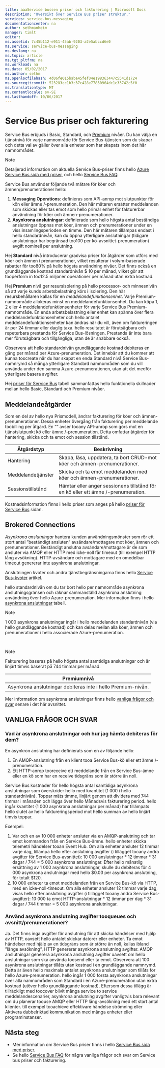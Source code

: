 ```yaml
---
title: aaaService bussen priser och fakturering | Microsoft Docs
description: "Översikt över Service Bus priser struktur."
services: service-bus-messaging
documentationcenter: na
author: sethmanheim
manager: timlt
editor: 
ms.assetid: 7c45b112-e911-45ab-9203-a2e5abccd6e0
ms.service: service-bus-messaging
ms.devlang: na
ms.topic: article
ms.tgt_pltfrm: na
ms.workload: na
ms.date: 05/02/2017
ms.author: sethm
ms.openlocfilehash: 4d06fe015baba45fef04e198363447c5541d1724
ms.sourcegitcommit: 523283cc1b3c37c428e77850964dc1c33742c5f0
ms.translationtype: MT
ms.contentlocale: sv-SE
ms.lasthandoff: 10/06/2017
---
```

# <a name="service-bus-pricing-and-billing"></a>Service Bus priser och fakturering
Service Bus erbjuds i Basic, Standard, och [Premium](service-bus-premium-messaging.md) nivåer. Du kan välja en tjänstnivå för varje namnområde för Service Bus-tjänsten som du skapar och detta val av gäller över alla enheter som har skapats inom det här namnområdet.

> [!NOTE]
> Detaljerad information om aktuella Service Bus-priser finns hello [Azure Service Bus sida med priser](https://azure.microsoft.com/pricing/details/service-bus/), och hello [Service Bus FAQ](service-bus-faq.md#pricing).
>
>

Service Bus använder följande två mätare för köer och ämnen/prenumerationer hello:

1. **Messaging Operations**: definieras som API-anrop mot slutpunkter för kön eller ämne /-prenumeration. Den här mätaren ersätter meddelanden som skickas eller tas emot som hello primär enhet för fakturerbar användning för köer och ämnen-prenumerationer.
2. **Asynkrona anslutningar**: definierade som hello högsta antal beständiga anslutningar öppnas mot köer, ämnen och prenumerationer under en viss insamlingsperioden en timme. Den här mätaren tillämpas endast i hello standardnivån, kan du öppna ytterligare anslutningar (tidigare anslutningar har begränsad too100 per kö-avsnittet-prenumeration) avgift nominell per anslutning.

Hej **Standard** nivå introducerar gradvisa priser för åtgärder som utförs med köer och ämnen i prenumerationer, vilket resulterar i volym-baserade rabatter för too80% på hello högsta användning nivåer. Det finns också en grundläggande kostnad standardnivån $ 10 per månad, vilket gör att tooperform in too12.5 miljoner operationer per månad utan extra kostnad.

Hej **Premium** nivå ger resursisolering på hello processor- och minnesnivån så att varje kunds arbetsbelastning körs i isolering. Den här resursbehållaren kallas för en *meddelandefunktionsenhet*. Varje Premium-namnområde allokeras minst en meddelandefunktionsenhet. Du kan köpa 1, 2 eller 4 meddelandefunktionsenheter för varje Service Bus Premium-namnområde. En enda arbetsbelastning eller enhet kan spänna över flera meddelandefunktionsenheter och hello antalet meddelandefunktionsenheter kan ändras när du vill, även om faktureringen är per 24 timmar eller daglig taxa. hello resultatet är förutsägbara och repeterbara prestanda för Service Bus-lösningen. Prestanda är inte bara mer förutsägbara och tillgängliga, utan de är snabbare också.

Observera att hello standardnivån grundläggande kostnad debiteras en gång per månad per Azure-prenumeration. Det innebär att du kommer att kunna toocreate när du har skapat en enda Standard nivå Service Bus-namnrymd så många ytterligare Standard namnområden som du vill använda under den samma Azure-prenumerationen, utan att det medför ytterligare basera avgifter.

Hej [priser för Service Bus](https://azure.microsoft.com/pricing/details/service-bus/) tabell sammanfattas hello funktionella skillnader mellan hello Basic, Standard och Premium nivåer.

## <a name="messaging-operations"></a>Meddelandeåtgärder
Som en del av hello nya Prismodell, ändrar fakturering för köer och ämnen-prenumerationer. Dessa enheter övergång från fakturering per meddelande toobilling per åtgärd. En ”” avser tooany API-anrop som görs mot en tjänstslutpunkt kö eller ämne /-prenumeration. Detta omfattar åtgärder för hantering, skicka och ta emot och session tillstånd.

| Åtgärdstyp | Beskrivning |
| --- | --- |
| Hantering |Skapa, läsa, uppdatera, ta bort CRUD-mot köer och ämnen-prenumerationer. |
| Meddelandetjänster |Skicka och ta emot meddelanden med köer och ämnen-prenumerationer. |
| Sessionstillstånd |Hämtar eller anger sessionens tillstånd för en kö eller ett ämne /-prenumeration. |

Kostnadsinformation finns i hello priser som anges på hello [priser för Service Bus](https://azure.microsoft.com/pricing/details/service-bus/) sidan.

## <a name="brokered-connections"></a>Brokered Connections
*Asynkrona anslutningar* hantera kunden användningsmönster som rör ett stort antal ”beständigt ansluten” avsändare/mottagare mot köer, ämnen och prenumerationer. Beständigt anslutna avsändare/mottagare är de som ansluter via AMQP eller HTTP med icke-noll får timeout (till exempel HTTP lång avsökning). HTTP-avsändare och mottagare med en omedelbar timeout genererar inte asynkrona anslutningar.

Anslutningen kvoter och andra tjänstbegränsningarna finns hello [Service Bus-kvoter](service-bus-quotas.md) artikel.

hello standardnivån om du tar bort hello per namnområde asynkrona anslutningsgränsen och räknar sammanställd asynkrona anslutning användning över hello Azure-prenumeration. Mer information finns i hello [asynkrona anslutningar](https://azure.microsoft.com/pricing/details/service-bus/) tabell.

> [!NOTE]
> 1 000 asynkrona anslutningar ingår i hello meddelanden standardnivån (via hello grundläggande kostnad) och kan delas mellan alla köer, ämnen och prenumerationer i hello associerade Azure-prenumeration.
>
>

<br />

> [!NOTE]
> Fakturering baseras på hello högsta antal samtidiga anslutningar och är linjärt timvis baserat på 744 timmar per månad.
>
>

| Premiumnivå |
| --- |
| Asynkrona anslutningar debiteras inte i hello Premium-nivån. |

Mer information om asynkrona anslutningar finns hello [vanliga frågor och svar](#faq) senare i det här avsnittet.

## <a name="faq"></a>VANLIGA FRÅGOR OCH SVAR

### <a name="what-are-brokered-connections-and-how-do-i-get-charged-for-them"></a>Vad är asynkrona anslutningar och hur jag hämta debiteras för dem?
En asynkron anslutning har definierats som en av följande hello:

1. En AMQP-anslutning från en klient tooa Service Bus-kö eller ett ämne /-prenumeration.
2. Ett HTTP-anrop tooreceive ett meddelande från en Service Bus-ämne eller en kö som har en receive tidsgräns som är större än noll.

Service Bus kostnader för hello högsta antal samtidiga asynkrona anslutningar som överskrider hello med kvantitet (1 000 i hello standardnivån). Toppar mäts timme, linjärt genom att dividera med 744 timmar i månaden och läggs över hello Månadsvis fakturering period. hello ingår kvantitet (1 000 asynkrona anslutningar per månad) har tillämpats hello slutet av hello faktureringsperiod mot hello summan av hello linjärt timvis toppar.

Exempel:

1. Var och en av 10 000 enheter ansluter via en AMQP-anslutning och tar emot kommandon från en Service Bus-ämne. hello enheter skicka telemetri händelser tooan Event Hub. Om alla enheter ansluter 12 timmar varje dag, tillämpa hello efter anslutning avgifter (i tillägget tooany andra avgifter för Service Bus-avsnittet): 10 000 anslutningar * 12 timmar * 31 dagar / 744 = 5 000 asynkrona anslutningar. Efter hello månatlig ersättning av 1 000 asynkrona anslutningar, skulle du debiteras för 4 000 asynkrona anslutningar med hello $0.03 per asynkrona anslutning, för totalt $120.
2. 10 000 enheter ta emot meddelanden från en Service Bus-kö via HTTP, med en icke-noll-timeout. Om alla enheter ansluter 12 timmar varje dag, visas hello efter anslutning avgifter (i tillägget tooany andra Service Bus-avgifter): 10 000 ta emot HTTP-anslutningar * 12 timmar per dag * 31 dagar / 744 timmar = 5 000 asynkrona anslutningar.

### <a name="do-brokered-connection-charges-apply-tooqueues-and-topicssubscriptions"></a>Använd asynkrona anslutning avgifter tooqueues och avsnitt/prenumerationer?
Ja. Det finns inga avgifter för anslutning för att skicka händelser med hjälp av HTTP, oavsett hello antalet skickar datorer eller enheter. Ta emot händelser med hjälp av en tidsgräns som är större än noll, kallas ibland ”länge avsökning”, HTTP genererar asynkrona anslutning avgifter. AMQP anslutningar generera asynkrona anslutning avgifter oavsett om hello anslutningar som ska använda toosend eller ta emot. Observera att 100 asynkrona anslutningar tillåts utan kostnad i en grundläggande namnrymd. Detta är även hello maximala antalet asynkrona anslutningar som tillåts för hello Azure-prenumeration. hello ingår 1 000 första asynkrona anslutningar över alla namnområden som Standard i en Azure-prenumeration utan extra kostnad (utöver hello grundläggande kostnad). Eftersom dessa tillägg är tillräckligt med toocover blivit många service to service meddelandescenarier, asynkrona anslutning avgifter vanligtvis bara relevant om du planerar toouse AMQP eller HTTP lång-avsökning med ett stort antal klienter. till exempel tooachieve effektivare händelse strömning eller Aktivera dubbelriktad kommunikation med många enheter eller programinstanser.

## <a name="next-steps"></a>Nästa steg
* Mer information om Service Bus priser finns i hello [Service Bus sida med priser](https://azure.microsoft.com/pricing/details/service-bus/).
* Se hello [Service Bus FAQ](service-bus-faq.md#pricing) för några vanliga frågor och svar om Service bus priser och fakturering.

[Azure portal]: https://portal.azure.com
